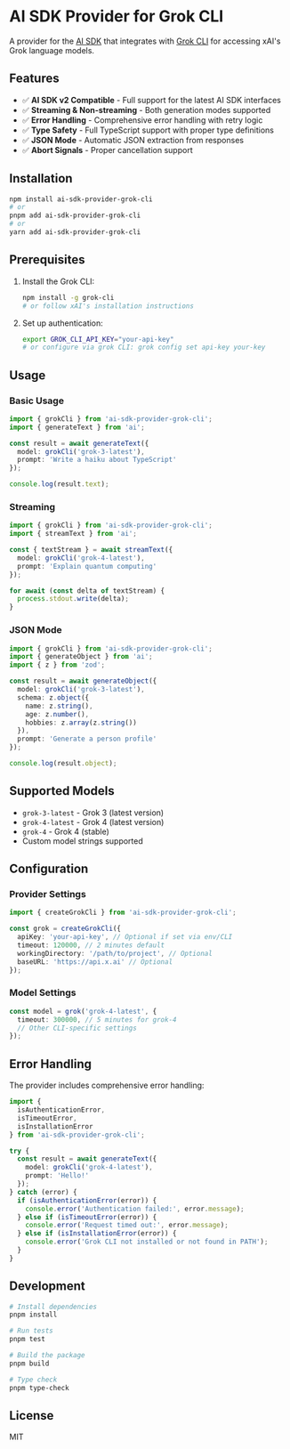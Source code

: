 # AI SDK Provider for Grok CLI

A provider for the [AI SDK](https://sdk.vercel.ai) that integrates with [Grok CLI](https://docs.x.ai/api) for accessing xAI's Grok language models.

## Features

- ✅ **AI SDK v2 Compatible** - Full support for the latest AI SDK interfaces
- ✅ **Streaming & Non-streaming** - Both generation modes supported
- ✅ **Error Handling** - Comprehensive error handling with retry logic
- ✅ **Type Safety** - Full TypeScript support with proper type definitions
- ✅ **JSON Mode** - Automatic JSON extraction from responses
- ✅ **Abort Signals** - Proper cancellation support

## Installation

```bash
npm install ai-sdk-provider-grok-cli
# or
pnpm add ai-sdk-provider-grok-cli
# or
yarn add ai-sdk-provider-grok-cli
```

## Prerequisites

1. Install the Grok CLI:
   ```bash
   npm install -g grok-cli
   # or follow xAI's installation instructions
   ```

2. Set up authentication:
   ```bash
   export GROK_CLI_API_KEY="your-api-key"
   # or configure via grok CLI: grok config set api-key your-key
   ```

## Usage

### Basic Usage

```typescript
import { grokCli } from 'ai-sdk-provider-grok-cli';
import { generateText } from 'ai';

const result = await generateText({
  model: grokCli('grok-3-latest'),
  prompt: 'Write a haiku about TypeScript'
});

console.log(result.text);
```

### Streaming

```typescript
import { grokCli } from 'ai-sdk-provider-grok-cli';
import { streamText } from 'ai';

const { textStream } = await streamText({
  model: grokCli('grok-4-latest'),
  prompt: 'Explain quantum computing'
});

for await (const delta of textStream) {
  process.stdout.write(delta);
}
```

### JSON Mode

```typescript
import { grokCli } from 'ai-sdk-provider-grok-cli';
import { generateObject } from 'ai';
import { z } from 'zod';

const result = await generateObject({
  model: grokCli('grok-3-latest'),
  schema: z.object({
    name: z.string(),
    age: z.number(),
    hobbies: z.array(z.string())
  }),
  prompt: 'Generate a person profile'
});

console.log(result.object);
```

## Supported Models

- `grok-3-latest` - Grok 3 (latest version)
- `grok-4-latest` - Grok 4 (latest version)
- `grok-4` - Grok 4 (stable)
- Custom model strings supported

## Configuration

### Provider Settings

```typescript
import { createGrokCli } from 'ai-sdk-provider-grok-cli';

const grok = createGrokCli({
  apiKey: 'your-api-key', // Optional if set via env/CLI
  timeout: 120000, // 2 minutes default
  workingDirectory: '/path/to/project', // Optional
  baseURL: 'https://api.x.ai' // Optional
});
```

### Model Settings

```typescript
const model = grok('grok-4-latest', {
  timeout: 300000, // 5 minutes for grok-4
  // Other CLI-specific settings
});
```

## Error Handling

The provider includes comprehensive error handling:

```typescript
import {
  isAuthenticationError,
  isTimeoutError,
  isInstallationError
} from 'ai-sdk-provider-grok-cli';

try {
  const result = await generateText({
    model: grokCli('grok-4-latest'),
    prompt: 'Hello!'
  });
} catch (error) {
  if (isAuthenticationError(error)) {
    console.error('Authentication failed:', error.message);
  } else if (isTimeoutError(error)) {
    console.error('Request timed out:', error.message);
  } else if (isInstallationError(error)) {
    console.error('Grok CLI not installed or not found in PATH');
  }
}
```

## Development

```bash
# Install dependencies
pnpm install

# Run tests
pnpm test

# Build the package
pnpm build

# Type check
pnpm type-check
```

## License

MIT
